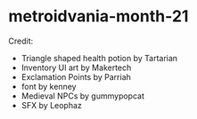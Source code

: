 # metroidvania-month-21

Credit:
* Triangle shaped health potion by Tartarian
* Inventory UI art by Makertech
* Exclamation Points by Parriah
* font by kenney
* Medieval NPCs by gummypopcat
* SFX by Leophaz
